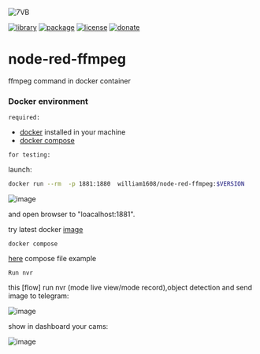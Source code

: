 ![7VB](https://github.com/william89731/node-red-ffmpeg/assets/68069659/6357878b-902b-4f3e-8d46-876dc61be7ff)

[![library](https://img.shields.io/badge/nodered-latest-red)](https://nodered.org/)
[![package](https://img.shields.io/badge/docker-latest-blue)](https://docs.docker.com/get-docker/)
[![license](https://img.shields.io/badge/license-Apache--2.0-yellowgreen)](https://apache.org/licenses/LICENSE-2.0)
[![donate](https://img.shields.io/badge/donate-wango-blue)](https://www.wango.org/donate.aspx)

# node-red-ffmpeg
ffmpeg command in docker container

### Docker environment

```required:```
- [docker](https://docs.docker.com/get-docker/) installed in your machine
- [docker compose ](https://docs.docker.com/compose/)

```for testing:```
  
launch:
```bash
docker run --rm  -p 1881:1880  william1608/node-red-ffmpeg:$VERSION
```
![image](https://github.com/william89731/node-red-ffmpeg/assets/68069659/85468ec1-54f2-466f-a14b-0893b2915cf7)


and open browser to "loacalhost:1881".

try latest docker [image](https://hub.docker.com/r/william1608/node-red-ffmpeg/tags) 

```docker compose```
 
 [here]() compose file example

```Run nvr```

this [flow] run nvr (mode live view/mode record),object detection and send image to telegram:  
 
![image](https://github.com/william89731/node-red-ffmpeg/assets/68069659/53d27bd4-a421-47da-b6a4-a6fc22858a84)


show in dashboard your cams:

![image](https://github.com/william89731/node-red-ffmpeg/assets/68069659/5eb7a2d1-0498-4a86-a786-c2340d8d0f9a)



  
